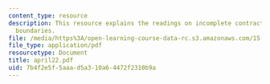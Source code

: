 ```yaml
---
content_type: resource
description: This resource explains the readings on incomplete contracts and firm
  boundaries.
file: /media/https%3A/open-learning-course-data-rc.s3.amazonaws.com/15-575-research-seminar-in-it-and-organizations-economic-perspectives-spring-2004/7b4f2e5f5aaad5a310a64472f2310b9a_april22.pdf
file_type: application/pdf
resourcetype: Document
title: april22.pdf
uid: 7b4f2e5f-5aaa-d5a3-10a6-4472f2310b9a
---
```

